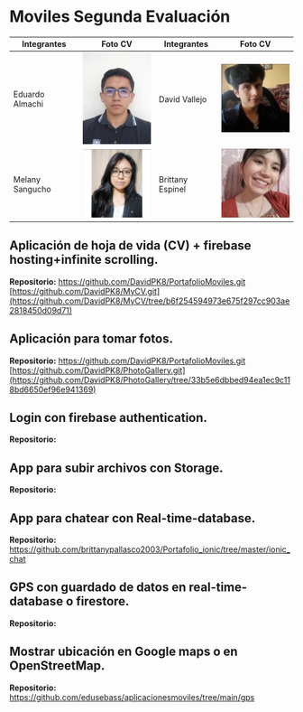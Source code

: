 # Moviles Segunda Evaluación

| Integrantes     | Foto CV                                                                  | Integrantes      | Foto CV                                                              |
| --------------- | ------------------------------------------------------------------------ | ---------------- | -------------------------------------------------------------------- |
| Eduardo Almachi | <img src="img/fotocarnet.jpg" alt="Foto de Eduardo Almachi" width="150"> | David Vallejo   | <img src="img/image-2.png" alt="Foto de Davida Vallejo" width="150"> |
| Melany Sangucho | <img src="img/image-1.png" alt="Foto de Melany Sangucho" width="150">    | Brittany Espinel | <img src="img/image.png" alt="Foto de Brittany Espinel" width="150"> |

## Aplicación de hoja de vida (CV) + firebase hosting+infinite scrolling.

**Repositorio:**
https://github.com/DavidPK8/PortafolioMoviles.git
[https://github.com/DavidPK8/MyCV.git](https://github.com/DavidPK8/MyCV/tree/b6f254594973e675f297cc903ae2818450d09d71)

## Aplicación para tomar fotos.

**Repositorio:**
https://github.com/DavidPK8/PortafolioMoviles.git
[https://github.com/DavidPK8/PhotoGallery.git](https://github.com/DavidPK8/PhotoGallery/tree/33b5e6dbbed94ea1ec9c118bd6650ef96e941369)

## Login con firebase authentication.

**Repositorio:**

## App para subir archivos con Storage.

**Repositorio:**

## App para chatear con Real-time-database.

**Repositorio:**
https://github.com/brittanypallasco2003/Portafolio_ionic/tree/master/ionic_chat

## GPS con guardado de datos en real-time-database o firestore.

**Repositorio:**

## Mostrar ubicación en Google maps o en OpenStreetMap.

**Repositorio:**
https://github.com/edusebass/aplicacionesmoviles/tree/main/gps
